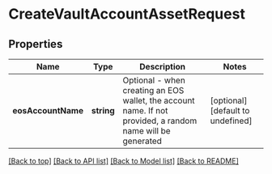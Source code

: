 # CreateVaultAccountAssetRequest

## Properties

|Name | Type | Description | Notes|
|------------ | ------------- | ------------- | -------------|
|**eosAccountName** | **string** | Optional - when creating an EOS wallet, the account name. If not provided, a random name will be generated | [optional] [default to undefined]|




[[Back to top]](#) [[Back to API list]](../../README.md#documentation-for-api-endpoints) [[Back to Model list]](../../README.md#documentation-for-models) [[Back to README]](../../README.md)
